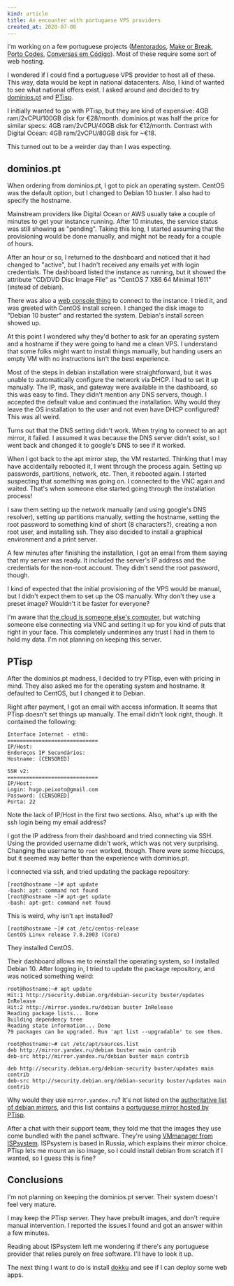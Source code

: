 ```yaml
---
kind: article
title: An encounter with portuguese VPS providers
created_at: 2020-07-08
---
```


I'm working on a few portuguese projects
([Mentorados](http://mentor.alumniei.pt/), [Make or
Break](https://makeorbreak.io/), [Porto Codes](https://porto.codes), [Conversas
em Código](https://conversas.porto.codes/)). Most of these require some sort of
web hosting.

I wondered if I could find a portuguese VPS provider to host all of these. This
way, data would be kept in national datacenters. Also, I kind of wanted to see
what national offers exist. I asked around and decided to try
[dominios.pt](dominios.pt) and [PTisp](ptisp.pt).

I initially wanted to go with PTisp, but they are kind of expensive: 4GB
ram/2vCPU/100GB disk for €28/month. dominios.pt was half the price for similar
specs: 4GB ram/2vCPU/40GB disk for €12/month. Contrast with Digital Ocean: 4GB
ram/2vCPU/80GB disk for ~€18.

This turned out to be a weirder day than I was expecting.

## dominios.pt

When ordering from dominios.pt, I got to pick an operating system. CentOS was
the default option, but I changed to Debian 10 buster. I also had to specify
the hostname.

Mainstream providers like Digital Ocean or AWS usually take a couple of minutes
to get your instance running. After 10 minutes, the service status was still
showing as "pending". Taking this long, I started assuming that the
provisioning would be done manually, and might not be ready for a couple of
hours.

After an hour or so, I returned to the dashboard and noticed that it had
changed to "active", but I hadn't received any emails yet with login
credentials. The dashboard listed the instance as running, but it showed the
attribute "CD/DVD Disc Image File" as "CentOS 7 X86 64 Minimal 1611" (instead
of debian).

There was also a [web console thing](https://github.com/novnc/noVNC) to connect
to the instance. I tried it, and was greeted with CentOS install screen. I
changed the disk image to "Debian 10 buster" and restarted the system. Debian's
install screen showed up.

At this point I wondered why they'd bother to ask for an operating system and a
hostname if they were going to hand me a clean VPS. I understand that some
folks might want to install things manually, but handing users an empty VM with
no instructions isn't the best experience.

Most of the steps in debian installation were straightforward, but it was
unable to automatically configure the network via DHCP. I had to set it up
manually. The IP, mask, and gateway were available in the dashboard, so this
was easy to find. They didn't mention any DNS servers, though. I accepted the
default value and continued the installation. Why would they leave the OS
installation to the user and not even have DHCP configured? This was all weird.

Turns out that the DNS setting didn't work. When trying to connect to an apt
mirror, it failed. I assumed it was because the DNS server didn't exist, so I
went back and changed it to google's DNS to see if it worked.

When I got back to the apt mirror step, the VM restarted. Thinking that I may
have accidentally rebooted it, I went through the process again. Setting up
passwords, partitions, network, etc. Then, it rebooted again. I started
suspecting that something was going on. I connected to the VNC again and
waited. That's when someone else started going through the installation
process!

I saw them setting up the network manually (and using google's DNS resolver),
setting up partitions manually, setting the hostname, setting the root password
to something kind of short (8 characters?), creating a non root user, and
installing ssh. They also decided to install a graphical environment and a
print server.

A few minutes after finishing the installation, I got an email from them saying
that my server was ready. It included the server's IP address and the
credentials for the non-root account. They didn't send the root password,
though.

I kind of expected that the initial provisioning of the VPS would be manual,
but I didn't expect them to set up the OS manually. Why don't they use a preset
image? Wouldn't it be faster for everyone?

I'm aware that [the cloud is someone else's
computer](https://fsfe.org/activities/nocloud/nocloud.en.html), but watching
someone else connecting via VNC and setting it up for you kind of puts that
right in your face. This completely undermines any trust I had in them to hold
my data. I'm not planning on keeping this server.

## PTisp

After the dominios.pt madness, I decided to try PTisp, even with pricing in
mind. They also asked me for the operating system and hostname. It defaulted to
CentOS, but I changed it to Debian.

Right after payment, I got an email with access information. It seems that
PTisp doesn't set things up manually. The email didn't look right, though. It
contained the following:

~~~~
Interface Internet - eth0: 
=============================
IP/Host:
Endereços IP Secundários:  
Hostname: [CENSORED]

SSH v2:
=============================
IP/Host:
Login: hugo.peixoto@gmail.com
Password: [CENSORED]
Porta: 22
~~~~

Note the lack of IP/Host in the first two sections. Also, what's up with the
ssh login being my email address?

I got the IP address from their dashboard and tried connecting via SSH. Using
the provided username didn't work, which was not very surprising. Changing the
username to `root` worked, though. There were some hiccups, but it seemed way
better than the experience with dominios.pt.

I connected via ssh, and tried updating the package repository:

~~~~
[root@hostname ~]# apt update
-bash: apt: command not found
[root@hostname ~]# apt-get update
-bash: apt-get: command not found
~~~~

This is weird, why isn't `apt` installed?

~~~~
[root@hostname ~]# cat /etc/centos-release
CentOS Linux release 7.8.2003 (Core)
~~~~

They installed CentOS.

Their dashboard allows me to reinstall the operating system, so I installed
Debian 10. After logging in, I tried to update the package repository, and was
noticed something weird:

~~~~
root@hostname:~# apt update
Hit:1 http://security.debian.org/debian-security buster/updates InRelease
Hit:2 http://mirror.yandex.ru/debian buster InRelease
Reading package lists... Done
Building dependency tree
Reading state information... Done
79 packages can be upgraded. Run 'apt list --upgradable' to see them.

root@hostname:~# cat /etc/apt/sources.list
deb http://mirror.yandex.ru/debian buster main contrib
deb-src http://mirror.yandex.ru/debian buster main contrib

deb http://security.debian.org/debian-security buster/updates main contrib
deb-src http://security.debian.org/debian-security buster/updates main contrib
~~~~

Why would they use `mirror.yandex.ru`? It's not listed on the [authoritative
list of debian mirrors](https://www.debian.org/mirror/list), and this list
contains a [portuguese mirror hosted by
PTisp](http://mirrors.ptisp.pt/debian/).

After a chat with their support team, they told me that the images they use
come bundled with the panel software. They're using [VMmanager from
ISPsystem](https://www.ispsystem.com/software/vmmanager). ISPsystem is based in
Russia, which explains their mirror choice. PTisp lets me mount an iso image,
so I could install debian from scratch if I wanted, so I guess this is fine?


## Conclusions

I'm not planning on keeping the dominios.pt server. Their system doesn't feel
very mature.

I may keep the PTisp server. They have prebuilt images, and don't require
manual intervention. I reported the issues I found and got an answer within a
few minutes.

Reading about ISPsystem left me wondering if there's any portuguese provider
that relies purely on free software. I'll have to look it up.

The next thing I want to do is install [dokku](https://github.com/dokku/dokku)
and see if I can deploy some web apps.
